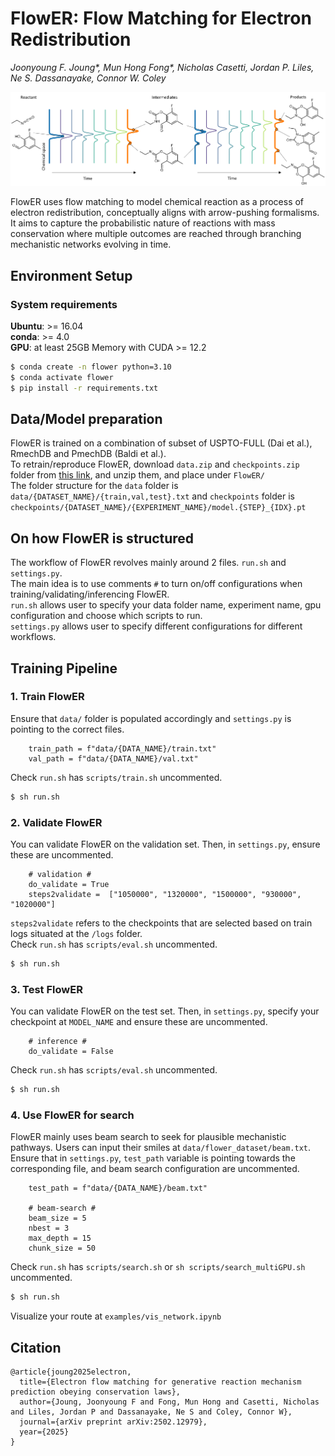 # FlowER: Flow Matching for Electron Redistribution
_Joonyoung F. Joung*, Mun Hong Fong*, Nicholas Casetti, Jordan P. Liles, Ne S. Dassanayake, Connor W. Coley_

![Alt Text](FlowER.png)

FlowER uses flow matching to model chemical reaction as a process of electron redistribution, conceptually
aligns with arrow-pushing formalisms. It aims to capture the probabilistic nature of reactions with mass conservation
where multiple outcomes are reached through branching mechanistic networks evolving in time. 

## Environment Setup
### System requirements
**Ubuntu**: >= 16.04 <br>
**conda**: >= 4.0 <br>
**GPU**: at least 25GB Memory with CUDA >= 12.2

```bash
$ conda create -n flower python=3.10
$ conda activate flower
$ pip install -r requirements.txt
```

## Data/Model preparation
FlowER is trained on a combination of subset of USPTO-FULL (Dai et al.), RmechDB and PmechDB (Baldi et al.). <br>
To retrain/reproduce FlowER, download `data.zip` and `checkpoints.zip` folder from [this link](https://figshare.com/articles/dataset/FlowER_-_Mechanistic_datasets_and_model_checkpoint/28359407/2), and unzip them, and place under `FlowER/` <br>
The folder structure for the `data` folder is `data/{DATASET_NAME}/{train,val,test}.txt` and `checkpoints` folder is `checkpoints/{DATASET_NAME}/{EXPERIMENT_NAME}/model.{STEP}_{IDX}.pt`

## On how FlowER is structured
The workflow of FlowER revolves mainly around 2 files. `run.sh` and `settings.py`. <br> 
The main idea is to use comments `#` to turn on/off configurations when training/validating/inferencing FlowER. <br>
`run.sh` allows user to specify your data folder name, experiment name, gpu configuration and choose which scripts to run. <br>
`settings.py` allows user to specify different configurations for different workflows. 

## Training Pipeline
### 1. Train FlowER
Ensure that `data/` folder is populated accordingly and `settings.py` is pointing to the correct files.
```
    train_path = f"data/{DATA_NAME}/train.txt" 
    val_path = f"data/{DATA_NAME}/val.txt"
```
Check `run.sh` has `scripts/train.sh` uncommented. 
```bash
$ sh run.sh
```

### 2. Validate FlowER
You can validate FlowER on the validation set. Then, in `settings.py`, ensure these are uncommented.
```
    # validation #
    do_validate = True
    steps2validate =  ["1050000", "1320000", "1500000", "930000", "1020000"]
```
`steps2validate` refers to the checkpoints that are selected based on train logs situated at the `/logs` folder. <br>
Check `run.sh` has `scripts/eval.sh` uncommented. 
```bash
$ sh run.sh
```

### 3. Test FlowER
You can validate FlowER on the test set. Then, in `settings.py`, specify your checkpoint at `MODEL_NAME` and ensure these are uncommented.
```
    # inference #
    do_validate = False
```
Check `run.sh` has `scripts/eval.sh` uncommented. 
```bash
$ sh run.sh
```

### 4. Use FlowER for search
FlowER mainly uses beam search to seek for plausible mechanistic pathways. Users can input their smiles at `data/flower_dataset/beam.txt`. <br>
Ensure that in `settings.py`, `test_path` variable is pointing towards the corresponding file, and beam search configuration are uncommented.
```
    test_path = f"data/{DATA_NAME}/beam.txt"

    # beam-search #
    beam_size = 5
    nbest = 3
    max_depth = 15
    chunk_size = 50
```
Check `run.sh` has `scripts/search.sh` or `sh scripts/search_multiGPU.sh` uncommented. 
```bash
$ sh run.sh
```
Visualize your route at `examples/vis_network.ipynb`

## Citation
```
@article{joung2025electron,
  title={Electron flow matching for generative reaction mechanism prediction obeying conservation laws},
  author={Joung, Joonyoung F and Fong, Mun Hong and Casetti, Nicholas and Liles, Jordan P and Dassanayake, Ne S and Coley, Connor W},
  journal={arXiv preprint arXiv:2502.12979},
  year={2025}
}
```
